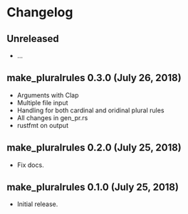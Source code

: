 # Changelog

## Unreleased

  - …

## make_pluralrules 0.3.0 (July 26, 2018)

  - Arguments with Clap
  - Multiple file input
  - Handling for both cardinal and oridinal plural rules
  - All changes in gen_pr.rs
  - rustfmt on output

## make_pluralrules 0.2.0 (July 25, 2018)

  - Fix docs.

## make_pluralrules 0.1.0 (July 25, 2018)

  - Initial release.